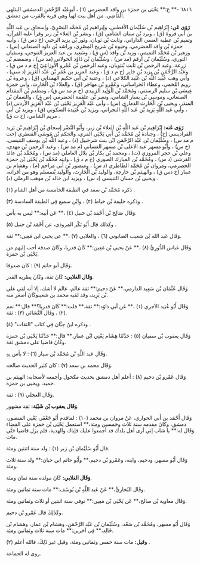 ٦٨١٦ -** ع:** يَحْيَى بن حمزة بن واقد الحضرمي (٦) ، أبوعَبْد الرَّحْمَنِ الدمشقي البتلهي الْقَاضِي، من أهل بيت لهيا وهي قرية بالقرب من دمشق.

**رَوَى عَن:** إِبْرَاهِيم بْن سُلَيْمان الأفطس، وإبراهيم بْن مُحَمَّد البَصْرِيّ، وإسحاق بن عَبد اللَّهِ بن أَبي فروة (ق) ، وبرد بْن سنان الشامي (ق) ، وبشر بْن العلاء بْن زبر وقرأ عليه القرآن، وتميم بْن عطية العسي الداراني، وثابت بْن ثوبان، وثور بْن يزيد الرحبي (خ دس ق) ، وأبيه حمزة بْن واقد الحضرمي، وحيوة بْن شريح المِصْرِي، وراشد بْن داود الصنعاني (س) ، وزهير بْن مُحَمَّد التميمي، وزيد بْن واقد (س ق) ، وسَعِيد بن عبد العزيز التنوخي، وسفيان الثوري، وسُلَيْمان بْن أرقم (مد س) ، وسُلَيْمان بْن دَاوُد الخولاني (مد س) ، وضمضم بْن زرعة، وعبد الرحمن بْن ثابت بْنثوبان، وعبد الرحمن بْن عَمْرو الأَوزاعِيّ (خ م د س ق) ، وعَبْد الرَّحْمَنِ بْن يزيد بْن جَابِر (خ م د ق) ، وعبد العزيز بن عُمَر بْن عَبْد الْعَزِيز (د سي) ، وأبي وهب عُبَيد اللَّه بْن عُبَيد الكلاعي (د) ، وعتبة بْن أَبي حكيم الهمداني (ق) ، وعروة بْن رويم اللخمي، وعطاء الخراساني، وعَمْرو بْن مهاجر (ق) ، والعلاء بْن الْحَارِث، وأبي حمزة عِيسَى بْن سليم الرستني، ومُحَمَّد بْن الْوَلِيد الزبيدي (خ م مد س ق) ، ومطعم بْن المقدام الصنعاني، وموسى بْن يسار الشامي، ونصر بْن علقمة الحضرمي (س ق) ، والنعمان بْن المنذر، ويحيى بْن الْحَارِث الذماري (س) ، وأبي عَبْد الْعَزِيز يَحْيَى بْن عَبْد الْعَزِيزِ الأردني (د) ، وأبي عَبد اللَّهِ يَزِيد بْن عَبد اللَّهِ النجراني، ويزيد بْن عُبَيدة السكوني (ق) ، ويزيد بْن أَبي مريم الشامي، (خ ت ق) .

**رَوَى عَنه:** إِبْرَاهِيم بْن عَبد اللَّهِ بْن العلاء بْن زبر، وأَبُو النَّضْر إسحاق بْن إِبْرَاهِيم بْن يَزِيد الفراديسي (خ) ، وجنادة بْن مُحَمَّد بْن أَبي يَحْيَى المري، والحكم بْن مُوسَى القنطري (خت م مد س) ، وسُلَيْمان بْن عَبْد الرَّحْمَنِ ابْن بنت شرحبيل (د) ، وعبد اللَّه بْن يوسف التنيسي، (خ س) ، وأَبُو مسهر عبد الاعلى بْن مسهر الغساني (م مد س) ، وعبد الرحمن بْن مهدي، وعلي بْن حجر المروزي (ت) ، ومحمد بْن بكار بْن بلال العاملي (مد س) ، ومُحَمَّد بْن عائذ القرشي (د س) ، ومُحَمَّد بْن المبارك الصوري (خ م د ق) ، وابنه مُحَمَّد بْن يَحْيَى بْن حمزة الحضرمي، ومروان بْن مُحَمَّد الطاطري (د س) ، ومنصور بْن أَبي مزاحم (م) ، وهشام بن عمار (خ دس ق) ، والهيثم بْن خارجة، والوليد بْن الْحَارِث، والوليد بْنمسلم وهو من أقرانه، ويحيى بْن حسان التنيسي (د س) ، ويزيد ابن خالد بْن موهب الرملي (د) .

ذكره مُحَمَّد بْن سعد في الطبقة الخامسة من أهل الشام (١) .

وذكره خليفة بْن خياط (٢) ، وابْن سميع فِي الطبقة السادسة (٣) .

وَقَال صَالِح بْن أَحْمَد بْن حنبل (٤) ،** عَن أبيه:** ليس به بأس.

وكذلك قال أَبُو بَكْر المروذي، عن أَحْمَد بْن حنبل (٥) .

وَقَال عَبد الله بْن شعيب الصابوني (٦) ، والغلابي (٧) ،** عن يحيى ابن مَعِين:** ثقة.

وَقَال عَباس الدُّورِيُّ (٨) ،** عَنْ يحيى بْن مَعِين:** كَانَ قدريا، وكَانَ صدقة أحب إليهم من يَحْيَى بْن حمزة.

وَقَال أبو حاتم (٩) : كان صدوقا.

**وَقَال الغلابي:** كَانَ ثقة، وكَانَ يطريه القدر.

وَقَال عُثْمَان بْن سَعِيد الدارمي،** عَنْ دحيم:** ثقة عالم، عالم لا أشك، إلا أنه لقي علي بْن يَزِيد، وقد لقيه محمد بن شعيبوكَانَ أصغر منه.

وَقَال أَبُو عُبَيد الآجري (١) ،** عَن أبي دَاوُد:** ثقة.** قلت:** كَانَ قدريا؟** قال:** نعم (٢) ، وَقَال النَّسَائي (٣) : ثقة.

وذكره ابنُ حِبَّان فِي كتاب "الثقات" (٤) .

وَقَال يعقوب بْن سفيان (٥) : حَدَّثَنَا هِشَام يَعْنِي ابْن عمار،** قال:** حَدَّثَنَا يَحْيَى بْن حمزة وكَانَ قاضيا على دمشق ثقة.

وَقَال عَبد اللَّهِ بْن مُحَمَّد بْن سيار (٦) : لا بأس بِهِ.

وَقَال محمد بن سعد (٧) : كان كثير الحديث صالحه.

وَقَال عَمْرو بْن دحيم (٨) : أعلم أهل دمشق بحديث مكحول وأجمعه لأصحابه: الهيثم بن حميد، ويحيى بن حمزة.

وَقَال العجلي (٩) : ثقة.

**وَقَال يعقوب بْن شَيْبَة:** ثقة مشهور.

وَقَال أَحْمَد بن أَبي الحواري، عَنْ مروان بن محمد (١٠) : لماقدم أَبُو جَعْفَر، يَعْنِي المنصور، دمشق، وكَانَ مقدمه سنة ثلاث وخمسين ومئة،** استعمل يَحْيَى بْن حمزة على القضاء وَقَال له:** يا شاب إني أرى أهل بلدك قد أجمعوا عليك فإياك والهدية، فلم يزل قاضيا حَتَّى مات.

قال أَبُو سُلَيْمان بْن زبر (١) : ولد سنة اثنتين ومئة.

وَقَال أَبُو مسهر، ودحيم، وابنه، وعَمْرو بْن دحيم،** وأَبُو حاتم ابن حبان:** ولد سنة ثلاث ومئة.

**وَقَال الغلابي:** كَانَ مولده سنة ثمان ومئة.

وقَال البُخارِيُّ،** عَنْ عَبد اللَّهِ بْن يُوسُف:** مات سنة ثمانين ومئة.

وَقَال معاوية بْن صالح،** عَن يَحْيَى بْن مَعِين:** توفي سنة اثنتين أو ثلاث وثمانين ومئة.

وكَذَلِكَ قال عَمْرو بْن دحيم.

وَقَال أَبُو مسهر، ومُحَمَّد بْن سَعْد، وسُلَيْمان بْن عَبْد الرَّحْمَنِ، وهشام بْن عمار، وهشام بْن خَالِد،** فِي آخرين:** مات سنة ثلاث وثمانين ومئة.

**وقيل:** مات سنة خمس وثمانين ومئة، وقيل غير ذَلِكَ، فالله أعلم (٢) .

روى له الجماعة.